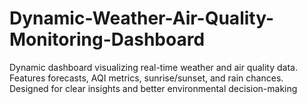 # Dynamic-Weather-Air-Quality-Monitoring-Dashboard
Dynamic dashboard visualizing real-time weather and air quality data. Features forecasts, AQI metrics, sunrise/sunset, and rain chances. Designed for clear insights and better environmental decision-making
